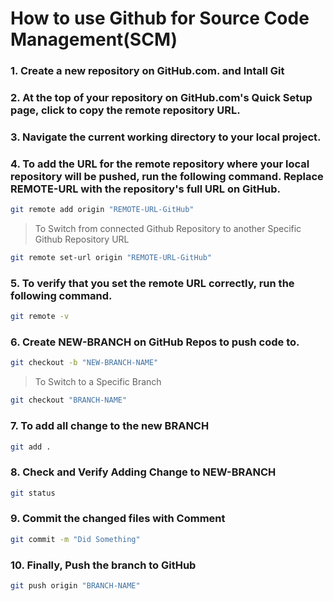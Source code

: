 # How to use Github for Source Code Management(SCM)

### 1. Create a new repository on GitHub.com. and Intall Git
### 2. At the top of your repository on GitHub.com's Quick Setup page, click  to copy the remote repository URL.
### 3. Navigate the current working directory to your local project.
### 4. To add the URL for the remote repository where your local repository will be pushed, run the following command. Replace REMOTE-URL with the repository's full URL on GitHub.
```bash
git remote add origin "REMOTE-URL-GitHub"
```
> To Switch from connected Github Repository to another Specific Github Repository URL
```bash
git remote set-url origin "REMOTE-URL-GitHub"
```
### 5. To verify that you set the remote URL correctly, run the following command.
```bash
git remote -v
```

### 6. Create NEW-BRANCH on GitHub Repos to push code to.
```bash
git checkout -b "NEW-BRANCH-NAME"
```

> To Switch to a Specific Branch
```bash
git checkout "BRANCH-NAME"
```

### 7. To add all change to the new BRANCH
```bash
git add .
```


### 8. Check and Verify Adding Change to NEW-BRANCH
```bash
git status
```


### 9. Commit the changed files with Comment
```bash
git commit -m "Did Something"
```


### 10. Finally, Push the branch to GitHub
```bash
git push origin "BRANCH-NAME"
```

